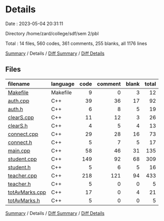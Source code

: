 # Details

Date : 2023-05-04 20:31:11

Directory /home/zard/college/sdf/sem 2/pbl

Total : 14 files,  560 codes, 361 comments, 255 blanks, all 1176 lines

[Summary](results.md) / Details / [Diff Summary](diff.md) / [Diff Details](diff-details.md)

## Files
| filename | language | code | comment | blank | total |
| :--- | :--- | ---: | ---: | ---: | ---: |
| [Makefile](/Makefile) | Makefile | 9 | 0 | 3 | 12 |
| [auth.cpp](/auth.cpp) | C++ | 39 | 36 | 17 | 92 |
| [auth.h](/auth.h) | C++ | 6 | 8 | 5 | 19 |
| [clearS.cpp](/clearS.cpp) | C++ | 11 | 12 | 3 | 26 |
| [clearS.h](/clearS.h) | C++ | 4 | 5 | 4 | 13 |
| [connect.cpp](/connect.cpp) | C++ | 29 | 28 | 16 | 73 |
| [connect.h](/connect.h) | C++ | 5 | 7 | 5 | 17 |
| [main.cpp](/main.cpp) | C++ | 58 | 46 | 31 | 135 |
| [student.cpp](/student.cpp) | C++ | 149 | 92 | 68 | 309 |
| [student.h](/student.h) | C++ | 5 | 6 | 5 | 16 |
| [teacher.cpp](/teacher.cpp) | C++ | 218 | 121 | 94 | 433 |
| [teacher.h](/teacher.h) | C++ | 5 | 0 | 0 | 5 |
| [totAvMarks.cpp](/totAvMarks.cpp) | C++ | 17 | 0 | 4 | 21 |
| [totAvMarks.h](/totAvMarks.h) | C++ | 5 | 0 | 0 | 5 |

[Summary](results.md) / Details / [Diff Summary](diff.md) / [Diff Details](diff-details.md)